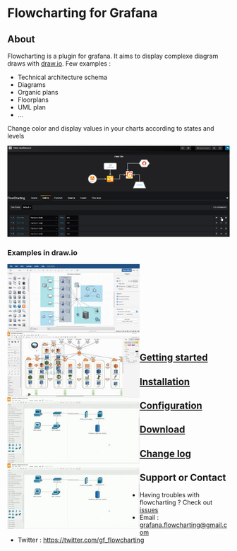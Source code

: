# Flowcharting for Grafana

## About
Flowcharting is a plugin for grafana. It aims to display complexe diagram draws with [draw.io](https://draw.io/). Few examples :
  * Technical architecture schema
  * Diagrams
  * Organic plans
  * Floorplans
  * UML plan 
  * ...  

Change color and display values in your charts according to states and levels

![technology](images/animated_tech_small.png)

### Examples in draw.io

<img style="border:0px;margin:0px;float:left;width:300px;height:150px;" src="images/drawio_example1.jpg" />  
<img style="border:0px;margin:0px;float:left;width:300px;height:150px;" src="images/drawio_example2.jpg" />  
<img style="border:0px;margin:0px;float:left;width:300px;height:150px;" src="images/drawio_example3.jpg" />  
<img style="border:0px;margin:0px;float:left;width:300px;height:150px;" src="images/drawio_example3.jpg" />  
<br/><br/><br/><br/><br/><br/><br/><br/><br/><br/>
  
## [Getting started](./STARTED.md)

## [Installation](./INSTALL.md)

## [Configuration](./SETUP.md)

## [Download](./ARCHIVES.md)

## [Change log](./CHANGELOG.md)

## Support or Contact

  - Having troubles with flowcharting ? Check out [issues](https://github.com/algenty/grafana-flowcharting/issues)
  - Email : <grafana.flowcharting@gmail.com>
  - Twitter : https://twitter.com/gf_flowcharting